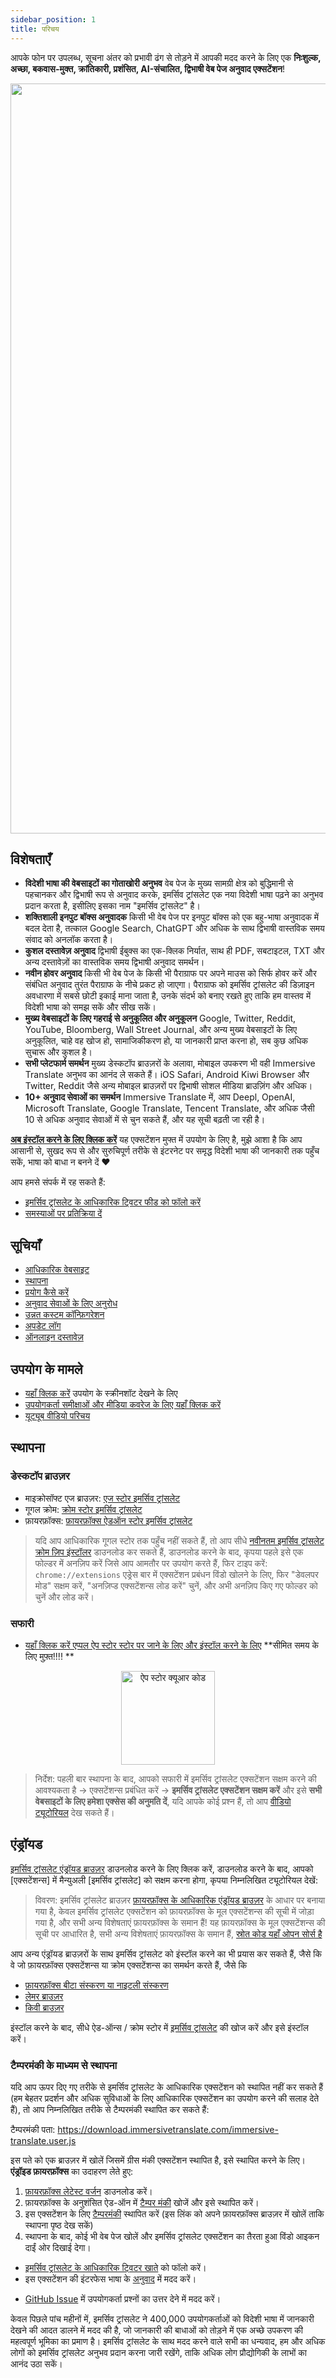 ```yaml
---
sidebar_position: 1
title: परिचय
---
```


आपके फोन पर उपलब्ध, सूचना अंतर को प्रभावी ढंग से तोड़ने में आपकी मदद करने के लिए एक **निःशुल्क, अच्छा, बकवास-मुक्त, क्रांतिकारी, प्रशंसित, AI-संचालित, द्विभाषी वेब पेज अनुवाद एक्सटेंशन**!

<img src="https://s.immersivetranslate.com/assets/introduce_en.jpg" width="1200"/>

## विशेषताएँ

- **विदेशी भाषा की वेबसाइटों का गोताखोरी अनुभव** वेब पेज के मुख्य सामग्री क्षेत्र को बुद्धिमानी से पहचानकर और द्विभाषी रूप से अनुवाद करके, इमर्सिव ट्रांसलेट एक नया विदेशी भाषा पढ़ने का अनुभव प्रदान करता है, इसीलिए इसका नाम "इमर्सिव ट्रांसलेट" है।
- **शक्तिशाली इनपुट बॉक्स अनुवादक** किसी भी वेब पेज पर इनपुट बॉक्स को एक बहु-भाषा अनुवादक में बदल देता है, तत्काल Google Search, ChatGPT और अधिक के साथ द्विभाषी वास्तविक समय संवाद को अनलॉक करता है।
- **कुशल दस्तावेज़ अनुवाद** द्विभाषी ईबुक्स का एक-क्लिक निर्यात, साथ ही PDF, सबटाइटल, TXT और अन्य दस्तावेज़ों का वास्तविक समय द्विभाषी अनुवाद समर्थन।
- **नवीन होवर अनुवाद** किसी भी वेब पेज के किसी भी पैराग्राफ पर अपने माउस को सिर्फ होवर करें और संबंधित अनुवाद तुरंत पैराग्राफ के नीचे प्रकट हो जाएगा। पैराग्राफ को इमर्सिव ट्रांसलेट की डिज़ाइन अवधारणा में सबसे छोटी इकाई माना जाता है, उनके संदर्भ को बनाए रखते हुए ताकि हम वास्तव में विदेशी भाषा को समझ सकें और सीख सकें।
- **मुख्य वेबसाइटों के लिए गहराई से अनुकूलित और अनुकूलन** Google, Twitter, Reddit, YouTube, Bloomberg, Wall Street Journal, और अन्य मुख्य वेबसाइटों के लिए अनुकूलित, चाहे वह खोज हो, सामाजिकीकरण हो, या जानकारी प्राप्त करना हो, सब कुछ अधिक सुचारू और कुशल है।
- **सभी प्लेटफार्म समर्थन** मुख्य डेस्कटॉप ब्राउज़रों के अलावा, मोबाइल उपकरण भी वही Immersive Translate अनुभव का आनंद ले सकते हैं। iOS Safari, Android Kiwi Browser और Twitter, Reddit जैसे अन्य मोबाइल ब्राउज़रों पर द्विभाषी सोशल मीडिया ब्राउज़िंग और अधिक।
- **10+ अनुवाद सेवाओं का समर्थन** Immersive Translate में, आप Deepl, OpenAI, Microsoft Translate, Google Translate, Tencent Translate, और अधिक जैसी 10 से अधिक अनुवाद सेवाओं में से चुन सकते हैं, और यह सूची बढ़ती जा रही है।

[**अब इंस्टॉल करने के लिए क्लिक करें**](/docs/installation/)
यह एक्सटेंशन मुफ्त में उपयोग के लिए है, मुझे आशा है कि आप आसानी से, सुखद रूप से और सुरुचिपूर्ण तरीके से इंटरनेट पर समृद्ध विदेशी भाषा की जानकारी तक पहुँच सकें, भाषा को बाधा न बनने दें ❤️

आप हमसे संपर्क में रह सकते हैं:

<!-- - [इमर्सिव ट्रांसलेट को ईमेल द्वारा सब्सक्राइब करें](https://immersivetranslate.substack.com/) समय पर नवीनतम अपडेट और (लाभ) प्राप्त करें। -->

- [इमर्सिव ट्रांसलेट के आधिकारिक ट्विटर फीड को फॉलो करें](https://twitter.com/immersivetrans)
  <!-- - [टेलीग्राम चैनल को फॉलो करें](https://t.me/immersivetranslate) नवीनतम समाचार प्राप्त करें! -->
  <!-- - [टेलीग्राम ग्रुप में शामिल हों](https://t.me/+rq848Z09nehlOTgx) सुविधाओं के बारे में चर्चा में भाग लेने के लिए। -->
- [समस्याओं पर प्रतिक्रिया दें](https://github.com/immersive-translate/immersive-translate/issues/)

## सूचियाँ

- [आधिकारिक वेबसाइट](https://immersivetranslate.com/en/?force=1)
- [स्थापना](/docs/installation/)
- [प्रयोग कैसे करें](/docs/usage/)
- [अनुवाद सेवाओं के लिए अनुरोध](/docs/services/)
- [उन्नत कस्टम कॉन्फ़िगरेशन](/docs/advanced/)
- [अपडेट लॉग](/docs/CHANGELOG/)
- [ऑनलाइन दस्तावेज़](/docs/)

## उपयोग के मामले

<!-- - [जानिए इमर्सिव ट्रांसलेट का एक महीने उपयोग करने के बाद उपयोगकर्ता श्याओ झांग के साथ क्या बदलाव हुए](#user-xiao-zhangs-story) -->

- [यहाँ क्लिक करें](/docs/usecase/) उपयोग के स्क्रीनशॉट देखने के लिए
- [उपयोगकर्ता समीक्षाओं और मीडिया कवरेज के लिए यहाँ क्लिक करें](/docs/review/)
- [यूट्यूब वीडियो परिचय](https://www.youtube.com/watch?v=SHznc5kQCM4&ab_channel=ImmersiveTranslate)

## स्थापना

### डेस्कटॉप ब्राउज़र

- माइक्रोसॉफ्ट एज ब्राउज़र: [एज स्टोर इमर्सिव ट्रांसलेट](https://microsoftedge.microsoft.com/addons/detail/amkbmndfnliijdhojkpoglbnaaahippg)
- गूगल क्रोम: [क्रोम स्टोर इमर्सिव ट्रांसलेट](https://chrome.google.com/webstore/detail/immersive-translate/bpoadfkcbjbfhfodiogcnhhhpibjhbnh)
- फ़ायरफ़ॉक्स: [फ़ायरफ़ॉक्स ऐडऑन स्टोर इमर्सिव ट्रांसलेट](https://addons.mozilla.org/firefox/addon/immersive-translate/)

> यदि आप आधिकारिक गूगल स्टोर तक पहुँच नहीं सकते हैं, तो आप सीधे [नवीनतम इमर्सिव ट्रांसलेट क्रोम ज़िप इंस्टॉलर](https://download.immersivetranslate.com/latest/chrome-immersive-translate.zip) डाउनलोड कर सकते हैं, डाउनलोड करने के बाद, कृपया पहले इसे एक फोल्डर में अनज़िप करें जिसे आप आमतौर पर उपयोग करते हैं, फिर टाइप करें: `chrome://extensions` एड्रेस बार में एक्सटेंशन प्रबंधन विंडो खोलने के लिए, फिर "डेवलपर मोड" सक्षम करें, "अनज़िप्ड एक्सटेंशन्स लोड करें" चुनें, और अभी अनज़िप किए गए फोल्डर को चुनें और लोड करें।

### सफारी

- [यहाँ क्लिक करें एप्पल ऐप स्टोर स्टोर पर जाने के लिए और इंस्टॉल करने के लिए](https://apps.apple.com/app/immersive-translate/id6447957425) \*\*सीमित समय के लिए मुफ़्त!!!! \*\*

<div align="center">
<img src="https://immersivetranslate.com/assets/immersive-app-store.png" width="150" alt="ऐप स्टोर क्यूआर कोड" />
</div>

> निर्देश: पहली बार स्थापना के बाद, आपको सफारी में इमर्सिव ट्रांसलेट एक्सटेंशन सक्षम करने की आवश्यकता है -> एक्सटेंशन्स प्रबंधित करें -> **इमर्सिव ट्रांसलेट एक्सटेंशन सक्षम करें** और इसे **सभी वेबसाइटों के लिए हमेशा एक्सेस की अनुमति दें**, यदि आपके कोई प्रश्न हैं, तो आप [वीडियो ट्यूटोरियल](https://s.immersivetranslate.com/videos/ios_safari_turorial_en.mp4) देख सकते हैं।

## एंड्रॉयड

[इमर्सिव ट्रांसलेट एंड्रॉयड ब्राउज़र](/android/) डाउनलोड करने के लिए क्लिक करें, डाउनलोड करने के बाद, आपको [एक्सटेंशन्स] में मैन्युअली [इमर्सिव ट्रांसलेट] को सक्षम करना होगा, कृपया निम्नलिखित ट्यूटोरियल देखें:

<!-- <video controls style={{width:"100%", maxWidth:"350px"}} src="https://s.immersivetranslate.com/videos/android-installation.mp4"></video> -->

> विवरण: इमर्सिव ट्रांसलेट ब्राउज़र [फ़ायरफ़ॉक्स के आधिकारिक एंड्रॉयड ब्राउज़र](https://www.mozilla.org/firefox/browsers/mobile/android/) के आधार पर बनाया गया है, केवल इमर्सिव ट्रांसलेट एक्सटेंशन को फ़ायरफ़ॉक्स के मूल एक्सटेंशन्स की सूची में जोड़ा गया है, और सभी अन्य विशेषताएं फ़ायरफ़ॉक्स के समान हैं! यह फ़ायरफ़ॉक्स के मूल एक्सटेंशन्स की सूची पर आधारित है, सभी अन्य विशेषताएं फ़ायरफ़ॉक्स के समान हैं, [स्रोत कोड यहाँ ओपन सोर्स है](https://github.com/immersive-translate/firefox-android)

आप अन्य एंड्रॉयड ब्राउज़रों के साथ इमर्सिव ट्रांसलेट को इंस्टॉल करने का भी प्रयास कर सकते हैं, जैसे कि वे जो फ़ायरफ़ॉक्स एक्सटेंशन्स या क्रोम एक्सटेंशन्स का समर्थन करते हैं, जैसे कि

- [फ़ायरफ़ॉक्स बीटा संस्करण या नाइटली संस्करण](https://www.mozilla.org/firefox/channel/android/)
- [लेमर ब्राउज़र](https://lemurbrowser.com/)
- [किवी ब्राउज़र](https://kiwibrowser.com/)

इंस्टॉल करने के बाद, सीधे ऐड-ऑन्स / क्रोम स्टोर में [इमर्सिव ट्रांसलेट](https://chrome.google.com/webstore/detail/immersive-translate/bpoadfkcbjbfhfodiogcnhhhpibjhbnh) की खोज करें और इसे इंस्टॉल करें।

### टैम्परमंकी के माध्यम से स्थापना

यदि आप ऊपर दिए गए तरीके से इमर्सिव ट्रांसलेट के आधिकारिक एक्सटेंशन को स्थापित नहीं कर सकते हैं (हम बेहतर प्रदर्शन और अधिक सुविधाओं के लिए आधिकारिक एक्सटेंशन का उपयोग करने की सलाह देते हैं), तो आप निम्नलिखित तरीके से टैम्परमंकी स्थापित कर सकते हैं:

टैम्परमंकी पता: https://download.immersivetranslate.com/immersive-translate.user.js

इस पते को एक ब्राउज़र में खोलें जिसमें ग्रीस मंकी एक्सटेंशन स्थापित है, इसे स्थापित करने के लिए। **एंड्रॉइड फ़ायरफ़ॉक्स** का उदाहरण लेते हुए:

1. [फ़ायरफ़ॉक्स लेटेस्ट वर्जन](https://www.mozilla.org/firefox/browsers/mobile/android/) डाउनलोड करें।
2. फ़ायरफ़ॉक्स के अनुशंसित ऐड-ऑन में [टैम्पर मंकी](https://www.tampermonkey.net/) खोजें और इसे स्थापित करें।
3. इस एक्सटेंशन के लिए [टैम्परमंकी](https://download.immersivetranslate.com/immersive-translate.user.js) स्थापित करें (इस लिंक को अपने फ़ायरफ़ॉक्स ब्राउज़र में खोलें ताकि स्थापना पृष्ठ देख सकें)
4. स्थापना के बाद, कोई भी वेब पेज खोलें और इमर्सिव ट्रांसलेट एक्सटेंशन का तैरता हुआ विंडो आइकन दाईं ओर दिखाई देगा।

<!--

## एक लंबा नोट

नमस्ते, मैं ओवेन हूँ, और मैंने खुद अतीत में अनगिनत स्वयंसेवकों द्वारा विकसित किए गए मुफ्त उपकरणों से लाभ उठाया है और इतना जीवनभर का ज्ञान प्राप्त किया है कि यह मेरी विश्वास को मजबूत करता है कि **समान** जानकारी तक पहुँचना हम सभी का सबसे महत्वपूर्ण अधिकार है। इसलिए मैंने कई मुफ्त द्विभाषी उपकरण बनाए हैं जो लोगों को अधिक प्रभावी ढंग से जानकारी तक पहुँचने में मदद करते हैं (जबकि हम उस दिन की प्रतीक्षा कर रहे हैं जब हम इन सहायताओं से दूर जा सकें)

आज तक, इमर्सिव ट्रांसलेट ने **400,000** से अधिक लोगों को विदेशी भाषा में जानकारी पढ़ने की आदत विकसित करने में मदद की है।

इमर्सिव ट्रांसलेट से पहले:

- सामान्य अनुवाद उपकरण सीधे अनुवाद प्रदर्शित करते हैं, और जब आपको कुछ समझ में नहीं आता तो आपको मूल और अनुवाद के बीच बार-बार स्विच करना पड़ता है।
- सामान्य अनुवाद उपकरण केवल अपने अनुवाद इंजनों का समर्थन करते हैं, जिनकी गुणवत्ता पर संदेह है और वे जिन भाषाओं का समर्थन करते हैं वह सीमित है
- सामान्य अनुवाद उपकरण केवल वेब पेज अनुवाद का समर्थन करते हैं, लेकिन हमारे पास ई-बुक्स, PDF, TXT, सबटाइटल फाइलें और अन्य दस्तावेज़ भी हैं जिनका अनुवाद किया जाना है!

इसलिए बहुत से लोग केवल तब अनुवाद उपकरणों का उपयोग करते हैं जब यह सबसे जरूरी होता है, और मैंने काफी समय तक अपने सिस्टम के साथ आए अनुवाद का उपयोग किया -- जब तक कि मैंने 'लिटिल वुमन' की एक द्विभाषी प्रति पढ़ी नहीं।

मुझे अभी एहसास हुआ कि द्विभाषी पढ़ाई का अनुभव कितना महत्वपूर्ण है:
- मैं मूल संदेश पढ़ सकता हूँ।
- मैं जल्दी से अनुवाद पर भी नज़र डाल सकता हूँ और जब मुझे कुछ समझ में नहीं आता, तो मैं तुरंत मूल पाठ की जाँच करता हूँ।
- पढ़ते समय अंग्रेजी सीखें!
- विदेशी भाषा के कार्यों से डरना बंद करें और विदेशी भाषा के कार्यों को पढ़ने की आदत विकसित करें।

इसलिए इमर्सिव ट्रांसलेट [का जन्म हुआ](https://twitter.com/OwenYoungZh/status/1588792579596111872), और मुझे उम्मीद नहीं थी कि जैसे ही यह जारी हुआ, अनगिनत लोग जिनकी जरूरतें मेरे जैसी थीं, उन्होंने उच्च आवृत्ति के साथ विदेशी भाषा की जानकारी पढ़ने के लिए इमर्सिव ट्रांसलेट का उपयोग शुरू कर दिया:

[![स्टार हिस्ट्री चार्ट](https://api.star-history.com/svg?repos=immersive-translate/immersive-translate\&type=Date)](https://star-history.com/#immersive-translate/immersive-translate\&Date)

फिर हम कदम दर कदम विभिन्न पढ़ने की जरूरतों के लिए अनुकूलन करते गए, जिसमें पीडीएफ फाइलों का वास्तविक समय में अनुवाद करने का समर्थन, ईपब ई-पुस्तकों का वास्तविक समय में अनुवाद और निर्माण का समर्थन, उपशीर्षक फाइलों, टीएक्सटी फाइलों आदि का समर्थन शामिल है।

समय कठिन हैं, और हम जानते हैं कि हर कोई अधिक से अधिक उपकरणों और सामग्री के लिए भुगतान करने का खर्च नहीं उठा सकता, इसलिए हम इस उपकरण को उन सभी के लिए मुफ्त में उपलब्ध करा रहे हैं जिन्हें इसकी आवश्यकता है, और हम दृढ़ता से मानते हैं कि जानकारी तक समान पहुँच हम सभी का सबसे अधिकार है।

## प्रायोजन विवरण

इस समय हमें वित्तीय सहायता की आवश्यकता नहीं है, लेकिन आप इन चीजों को करके अभी भी मदद कर सकते हैं:

आप अभी भी हमारी मदद के लिए ये चीजें कर सकते हैं:

- अपने आस-पास के मित्रों और परिवार को इमर्सिव ट्रांसलेट की सिफारिश करें।
- विदेशी भाषाओं में जानकारी पढ़ने की आदत विकसित करें।
- [क्रोम स्टोर](https://chrome.google.com/webstore/detail/immersive-translate/bpoadfkcbjbfhfodiogcnhhhpibjhbnh), [एज स्टोर](https://microsoftedge.microsoft.com/addons/detail/immersive-translate-web-/amkbmndfnliijdhojkpoglbnaaahippg), [एप्पल ऐप स्टोर](https://apps.apple.com/app/id6447957425), [फायरफॉक्स स्टोर](https://addons.mozilla.org/firefox/addon/immersive-translate/) में एक्सटेंशन का मूल्यांकन करें।
- निम्नलिखित वैकल्पिक है:
<!-- - [आधिकारिक इमर्सिव ट्रांसलेट ईमेल की सदस्यता लें](https://immersivetranslate.substack.com/) -->
<!-- - [टेलीग्राम चैनल में शामिल हों](https://t.me/immersivetranslate) -->

- [इमर्सिव ट्रांसलेट के आधिकारिक ट्विटर खाते](https://twitter.com/immersivetrans) को फॉलो करें।
- इस एक्सटेंशन की इंटरफेस भाषा के [अनुवाद](https://crowdin.com/project/immersive-translate) में मदद करें।
<!-- - [टेलीग्राम ग्रुप्स](https://t.me/+rq848Z09nehlOTgx) में उपयोगकर्ता प्रश्नों का उत्तर देने में मदद करें। -->
- [GitHub Issue](https://github.com/immersive-translate/immersive-translate/issues) में उपयोगकर्ता प्रश्नों का उत्तर देने में मदद करें।

केवल पिछले पांच महीनों में, इमर्सिव ट्रांसलेट ने 400,000 उपयोगकर्ताओं को विदेशी भाषा में जानकारी देखने की आदत डालने में मदद की है, जो जानकारी की बाधाओं को तोड़ने में एक अच्छे उपकरण की महत्वपूर्ण भूमिका का प्रमाण है। इमर्सिव ट्रांसलेट के साथ मदद करने वाले सभी का धन्यवाद, हम और अधिक लोगों को इमर्सिव ट्रांसलेट अनुभव प्रदान करना जारी रखेंगे, ताकि अधिक लोग प्रौद्योगिकी के लाभों का आनंद उठा सकें।

